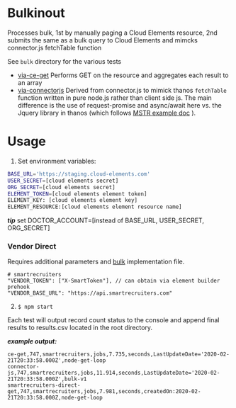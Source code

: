 # Bulkinout
Processes bulk, 1st by manually paging a Cloud Elements resource, 2nd submits the same as a bulk query to Cloud Elements and mimcks connector.js fetchTable function 

See `bulk` directory for the various tests
 - [via-ce-get](./bulk/via-ce-get.js) Performs GET on the resource and aggregates each result to an array
 - [via-connectorjs](./bulk/via-connectorjs.js) Derived from connector.js to mimick thanos `fetchTable` function written in pure node.js rather than client side js. The main difference is the use of request-promise and async/await here vs. the Jquery library in thanos (which follows [MSTR example doc](https://lw.microstrategy.com/msdz/MSDL/GARelease_Current/docs/projects/DataConnectorSDK/Content/topics/Connecting_to_JSON_Excel_Files.htm) ). 

# Usage
 1. Set environment variables:

```bash
BASE_URL='https://staging.cloud-elements.com'
USER_SECRET=[cloud elements secret]
ORG_SECRET=[cloud elements secret]
ELEMENT_TOKEN=[cloud elements element token]
ELEMENT_KEY: [cloud elements element key]
ELEMENT_RESOURCE:[cloud elements element resource name]
```
***tip*** set DOCTOR_ACCOUNT=[instead of BASE_URL, USER_SECRET, ORG_SECRET]

### Vendor Direct
Requires additional parameters and [bulk](./bulk) implementation file.
```
# smartrecruiters
"VENDOR_TOKEN": ["X-SmartToken"], // can obtain via element builder prehook 
"VENDOR_BASE_URL": "https://api.smartrecruiters.com"
```

2. `$ npm start`

Each test will output record count status to the console and append final results to results.csv located in the root directory. 

***example output:***
```
ce-get,747,smartrecruiters,jobs,7.735,seconds,LastUpdateDate='2020-02-21T20:33:58.000Z',node-get-loop
connector-js,747,smartrecruiters,jobs,11.914,seconds,LastUpdateDate='2020-02-21T20:33:58.000Z',bulk-v1
smartrecruiters-direct-get,747,smartrecruiters,jobs,7.981,seconds,createdOn:2020-02-21T20:33:58.000Z,node-get-loop
```